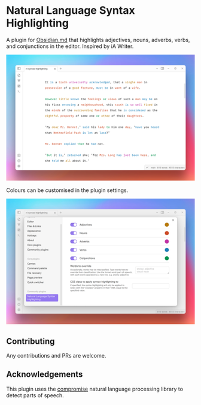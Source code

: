 # Natural Language Syntax Highlighting

A plugin for [Obsidian.md](https://obsidian.md/) that highlights adjectives, nouns, adverbs, verbs, and conjunctions in the editor. Inspired by iA Writer.

![screenshot 1](img/screenshot_1.png)

Colours can be customised in the plugin settings.

![screenshot 2](img/screenshot_2.png)

## Contributing

Any contributions and PRs are welcome.

## Acknowledgements

This plugin uses the [compromise](https://github.com/spencermountain/compromise) natural language processing library to detect parts of speech.

